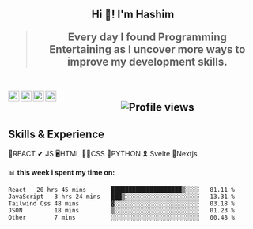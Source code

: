 

<h2 align="center">Hi 👋! I'm Hashim</2>


> Every day I found Programming Entertaining as I uncover more ways to improve my development skills. 


<br/>
<a href="https://www.instagram.com/abhisheknaiidu/">
  <img align="left" alt="Abhishek's Instagram" width="22px" src="https://raw.githubusercontent.com/hussainweb/hussainweb/main/icons/instagram.png" />
</a>
<a href="https://discord.gg/XTW52Kt">
  <img align="left" alt="Abhishek's Discord" width="22px" src="https://raw.githubusercontent.com/peterthehan/peterthehan/master/assets/discord.svg" />
</a>
<a href="https://twitter.com/abhisheknaiidu">
  <img align="left" alt="Abhishek Naidu | Twitter" width="22px" src="https://raw.githubusercontent.com/peterthehan/peterthehan/master/assets/twitter.svg" />
</a>
<a href="https://www.linkedin.com/in/abhisheknaiidu/">
  <img align="left" alt="Abhishek's LinkedIN" width="22px" src="https://raw.githubusercontent.com/peterthehan/peterthehan/master/assets/linkedin.svg" />
</a>



![Profile views](https://gpvc.arturio.dev/Hashimdev-spec)  


## Skills & Experience
🔆REACT
✔ JS 
🖥HTML
🤳🏻CSS
🎯PYTHON
🎗 Svelte
🎡Nextjs


📊 **this week i spent my time on:**

```text
React   20 hrs 45 mins       ████████████████████▒░░░░   81.11 %
JavaScript   3 hrs 24 mins   ███▒░░░░░░░░░░░░░░░░░░░░░   13.31 %
Tailwind Css 48 mins         ▓░░░░░░░░░░░░░░░░░░░░░░░░   03.18 %
JSON         18 mins         ▒░░░░░░░░░░░░░░░░░░░░░░░░   01.23 %
Other        7 mins          ░░░░░░░░░░░░░░░░░░░░░░░░░   00.48 %
```
